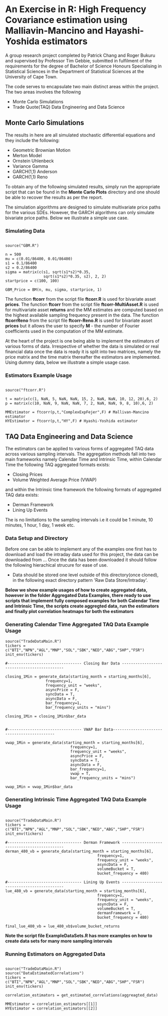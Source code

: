 # An Exercise in R: High Frequency Covariance estimation using Malliavin-Mancino and Hayashi-Yoshida estimators
A group research project completed by Patrick Chang and Roger Bukuru and supervised by Professor Tim Gebbie, submitted in fulfilment of the requirements for the degree of Bachelor of Science Honours Specialising in Statistical Sciences in the Department of Statistical Sciences at the University of Cape Town.

The code serves to encapsulate two main distinct areas within the project. The two areas involves the following

- Monte Carlo Simulations
- Trade Quote(TAQ) Data Engineering and Data Science


## Monte Carlo Simulations

The results in here are all simulated stochastic differential equations and they include the following: 

- Geometric Brownian Motion
- Merton Model
- Ornstein Uhlenbeck
- Variance Gamma
- GARCH(1,1) Anderson
- GARCH(1,1) Reno

To obtain any of the following simulated results, simply run the appropriate script that can be found in the **Monte Carlo Plots** directory and one should be able to recover the results as per the report. 

The simulation algorithms are designed to simulate multivariate price paths for the various SDEs. However, the GARCH algorithms can only simulate bivariate price paths. Below we illustrate a simple use case.

### Simulating Data

```{.r}

source("GBM.R")

n = 500
mu = c(0.01/86400, 0.01/86400)
s1 = 0.1/86400
s2 = 0.2/86400
sigma = matrix(c(s1, sqrt(s1*s2)*0.35,
                 sqrt(s1*s2)*0.35, s2), 2, 2)
startprice = c(100, 100)

GBM_Price = BM(n, mu, sigma, startprice, 1)

```

The function **ftcorr** from the script file **ftcorr.R** is used for bivariate asset **prices**. The function **ftcorr** from the script file **ftcorr-MultiAsset.R** is used for multivariate asset **returns** and the MM estimates are computed based on the highest available sampling frequency present in the data. The function **ftcorrReno** from the script file **ftcorr-Reno.R** is used for bivariate asset **prices** but it allows the user to specify **M** - the number of Fourier coefficients used in the computation of the MM estimate.

At the heart of the project is one being able to implement the estimators of various forms of data. Irrespective of whether the data is simulated or real financial data once the data is ready it is split into two matrices, namely the price matrix and the time matrix thereafter the estimators are implemented. Using dummy data, below we illustrate a simple usage case.


### Estimators Example Usage 

```{.r}

source("ftcorr.R")

t = matrix(c(1, NaN, 5, NaN, NaN, 15, 2, NaN, NaN, 10, 12, 20),6, 2)
p = matrix(c(10, NaN, 9, NaN, NaN, 7, 2, NaN, NaN, 9, 8, 10),6, 2)

MMEstimator = ftcorr(p,t,"ComplexExpFejer",F) # Mallivan-Mancino estimator 
HYEstimator = ftcorr(p,t,"HY",F) # Hyashi-Yoshida estimator

```


## TAQ Data Engineering and Data Science

The estimators can be applied to various forms of aggregated TAQ data across various sampling intervals. The aggregation methods fall into two main frameworks namely Calendar Time and Intrinsic Time, within Calendar Time the following TAQ aggregated formats exists:

- Closing Prices 
- Volume Weighted Average Price (VWAP)

and within the Intrinsic time framework the following formats of aggregated TAQ data exists:

- Derman Framework
- Lining Up Events

The is no limitations to the sampling intervals i.e it could be 1 minute, 10 minutes, 1 hour, 1 day, 1 week etc.

### Data Setup and Directory

Before one can be able to implement any of the examples one first has to download and load the intraday data used for this project, the data can be downloaded from ... Once the data has been downloaded it should follow the following hierachical strucure for ease of use.

- Data should be stored one level outside of this directory(once cloned), in the following exact directory pattern 'Raw Data Store/Intraday'.


**Below we show example usages of how to create aggregated data, however in the folder Aggregated Data Examples, there ready to use scripts that implement fully composed examples for both Calendar Time and Intrinsic Time, the scripts create aggregted data, run the estimators and finally plot correlation heatmaps for both the estimators**


### Generating Calendar Time Aggregated TAQ Data Example Usage

```{.r}
source("TradeDataMain.R")
tickers = c("BTI","NPN","AGL","MNP","SOL","SBK","NED","ABG","SHP","FSR") 
init_env(tickers)

#--------------------------------- Closing Bar Data --------------------------------------------

closing_1Min = generate_data(starting_month = starting_months[6], 
                  frequency=1,
                  frequency_unit = "weeks", 
                  asyncPrice = F,
                  syncData = T, 
                  asyncData = F,
                  bar_frequency=1,
                  bar_frequency_units = "mins")

closing_1Min = closing_1Min$bar_data


#--------------------------------- VWAP Bar Data--------------------------------------------

vwap_1Min = generate_data(starting_month = starting_months[6], 
                             frequency=1,
                             frequency_unit = "weeks", 
                             asyncPrice = F,
                             syncData = T, 
                             asyncData = F,
                             bar_frequency=1,
                             vwap = T,
                             bar_frequency_units = "mins")

vwap_1Min = vwap_1Min$bar_data
```

### Generating Intrinsic Time Aggregated TAQ Data Example Usage

```{.r}

source("TradeDataMain.R")
tickers = c("BTI","NPN","AGL","MNP","SOL","SBK","NED","ABG","SHP","FSR") 
init_env(tickers)

#--------------------------------- Derman Framework --------------------------------------------
derman_480_vb = generate_data(starting_month = starting_months[6], 
                                         frequency=1,
                                         frequency_unit = "weeks", 
                                         asyncData = F,
                                         volumeBucket = T,
                                         bucket_frequency = 480)
                                         
#--------------------------------- Lining Up Events --------------------------------------------                                         
lue_480_vb = generate_data(starting_month = starting_months[6], 
                                         frequency=1,
                                         frequency_unit = "weeks", 
                                         asyncData = F,
                                         volumeBucket = T,
                                         dermanFramework = F,
                                         bucket_frequency = 480)
                                         
final_lue_480_vb = lue_480_vb$volume_bucket_returns 

```

**Note the script file ExampleDataSets.R has more examples on how to create data sets for many more sampling intervals**


### Running Estimators on Aggregated Data

```{.r}

source("TradeDataMain.R")
source("DataEstimatedCorrelations")
tickers = c("BTI","NPN","AGL","MNP","SOL","SBK","NED","ABG","SHP","FSR") 
init_env(tickers)

correlation_estimators = get_estimated_correlations(aggreagted_data)

MMEstimator = correlation_estimators[[1]]
HYEstimator = correlation_estimators[[2]]

```

